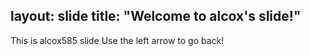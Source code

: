 layout: slide
title: "Welcome to alcox's slide!"
---
This is alcox585 slide
Use the left arrow to go back!